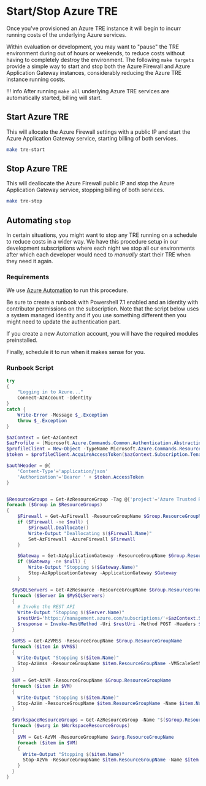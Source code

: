 # Start/Stop Azure TRE

Once you've provisioned an Azure TRE instance it will begin to incurr running costs of the underlying Azure services.

Within evaluation or development, you may want to "pause" the TRE environment during out of hours or weekends, to reduce costs without having to completely destroy the environment.  The following `make targets` provide a simple way to start and stop both the Azure Firewall and Azure Application Gateway instances, considerably reducing the Azure TRE instance running costs.

!!! info
    After running `make all` underlying Azure TRE services are automatically started, billing will start.

## Start Azure TRE

This will allocate the Azure Firewall settings with a public IP and start the Azure Application Gateway service, starting billing of both services.

```bash
make tre-start
```

## Stop Azure TRE

This will deallocate the Azure Firewall public IP and stop the Azure Application Gateway service, stopping billing of both services.

```bash
make tre-stop
```

## Automating `stop`

In certain situations, you might want to stop any TRE running on a schedule to reduce costs in a wider way.
We have this procedure setup in our development subscriptions where each night we stop all our environments after which each developer would need to _manually_ start their TRE when they need it again.

### Requirements

We use [Azure Automation](https://docs.microsoft.com/en-us/azure/automation/overview) to run this procedure.

Be sure to create a runbook with Powershell 7.1 enabled and an identity with contributor permissions on the subscription. Note that the script below uses a system managed identity and if you use something different then you might need to update the authentication part.

If you create a new Automation account, you will have the required modules preinstalled.

Finally, schedule it to run when it makes sense for you.

### Runbook Script

```powershell
try
{
    "Logging in to Azure..."
    Connect-AzAccount -Identity
}
catch {
    Write-Error -Message $_.Exception
    throw $_.Exception
}

$azContext = Get-AzContext
$azProfile = [Microsoft.Azure.Commands.Common.Authentication.Abstractions.AzureRmProfileProvider]::Instance.Profile
$profileClient = New-Object -TypeName Microsoft.Azure.Commands.ResourceManager.Common.RMProfileClient -ArgumentList ($azProfile)
$token = $profileClient.AcquireAccessToken($azContext.Subscription.TenantId)

$authHeader = @{
    'Content-Type'='application/json'
    'Authorization'='Bearer ' + $token.AccessToken
}


$ResourceGroups = Get-AzResourceGroup -Tag @{'project'='Azure Trusted Research Environment'}
foreach ($Group in $ResourceGroups) 
{
    $Firewall = Get-AzFirewall -ResourceGroupName $Group.ResourceGroupName
    if ($Firewall -ne $null) {
        $Firewall.Deallocate()
        Write-Output "Deallocating $($Firewall.Name)"
        Set-AzFirewall -AzureFirewall $Firewall
    }

    $Gateway = Get-AzApplicationGateway -ResourceGroupName $Group.ResourceGroupName
    if ($Gateway -ne $null) {
        Write-Output "Stopping $($Gateway.Name)"
        Stop-AzApplicationGateway -ApplicationGateway $Gateway
    }

  $MySQLServers = Get-AzResource -ResourceGroupName $Group.ResourceGroupName -ResourceType "Microsoft.DBforMySQL/servers"
  foreach ($Server in $MySQLServers)
  {
    # Invoke the REST API
    Write-Output "Stopping $($Server.Name)"
    $restUri='https://management.azure.com/subscriptions/'+$azContext.Subscription.Id+'/resourceGroups/'+$Group.ResourceGroupName+'/providers/Microsoft.DBForMySQL/servers/'+$Server.Name+'/stop?api-version=2020-01-01'
    $response = Invoke-RestMethod -Uri $restUri -Method POST -Headers $authHeader
  }

  $VMSS = Get-AzVMSS -ResourceGroupName $Group.ResourceGroupName
  foreach ($item in $VMSS)
  {
    Write-Output "Stopping $($item.Name)"
    Stop-AzVmss -ResourceGroupName $item.ResourceGroupName -VMScaleSetName $item.Name
  }

  $VM = Get-AzVM -ResourceGroupName $Group.ResourceGroupName
  foreach ($item in $VM)
  {
    Write-Output "Stopping $($item.Name)"
    Stop-AzVm -ResourceGroupName $item.ResourceGroupName -Name $item.Name
  }

  $WorkspaceResourceGroups = Get-AzResourceGroup -Name "$($Group.ResourceGroupName)-ws-*"
  foreach ($wsrg in $WorkspaceResourceGroups)
  {
    $VM = Get-AzVM -ResourceGroupName $wsrg.ResourceGroupName
    foreach ($item in $VM)
    {
      Write-Output "Stopping $($item.Name)"
      Stop-AzVm -ResourceGroupName $item.ResourceGroupName -Name $item.Name
    }
  }
}
```
